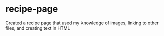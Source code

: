 # recipe-page
Created a recipe page that used my knowledge of images, linking to other files, and creating text in HTML